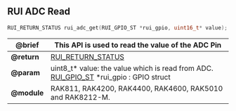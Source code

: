 ## RUI ADC Read

```c
RUI_RETURN_STATUS rui_adc_get(RUI_GPIO_ST *rui_gpio, uint16_t* value);
```

| **@brief**  | This API is used to read the value of the ADC Pin                                                          |
| ----------- | ---------------------------------------------------------------------------------------------------------- |
| **@return** | [RUI_RETURN_STATUS](../#rui-return-status)                                                                 |
| **@param**  | uint8_t\* value: the value which is read from ADC.<br>[RUI_GPIO_ST](#rui-gpio-st) \*rui_gpio : GPIO struct |
| **@module** | RAK811, RAK4200, RAK4400, RAK4600, RAK5010 and RAK8212-M.                                                  |
